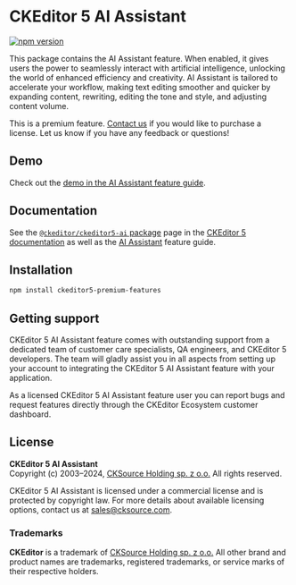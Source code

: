 # CKEditor&nbsp;5 AI&nbsp;Assistant

[![npm version](https://badge.fury.io/js/%40ckeditor%2Fckeditor5-ai.svg)](https://www.npmjs.com/package/@ckeditor/ckeditor5-ai)

This package contains the AI Assistant feature. When enabled, it gives users the power to seamlessly interact with artificial intelligence, unlocking the world of enhanced efficiency and creativity. AI Assistant is tailored to accelerate your workflow, making text editing smoother and quicker by expanding content, rewriting, editing the tone and style, and adjusting content volume.

This is a premium feature. [Contact us](https://ckeditor.com/contact/?sales=true#contact-form) if you would like to purchase a license. Let us know if you have any feedback or questions!

## Demo

Check out the [demo in the AI Assistant feature guide](https://ckeditor.com/docs/ckeditor5/latest/features/ai-assistant.html#demo).

## Documentation

See the [`@ckeditor/ckeditor5-ai` package](https://ckeditor.com/docs/ckeditor5/latest/api/ai.html) page in the [CKEditor&nbsp;5 documentation](https://ckeditor.com/docs/ckeditor5/latest/) as well as the [AI Assistant](https://ckeditor.com/docs/ckeditor5/latest/features/ai-assistant.html) feature guide.

## Installation

```bash
npm install ckeditor5-premium-features
```

## Getting support

CKEditor&nbsp;5 AI&nbsp;Assistant feature comes with outstanding support from a dedicated team of customer care specialists, QA engineers, and CKEditor&nbsp;5 developers. The team will gladly assist you in all aspects from setting up your account to integrating the CKEditor&nbsp;5 AI&nbsp;Assistant feature with your application.

As a licensed CKEditor&nbsp;5 AI&nbsp;Assistant feature user you can report bugs and request features directly through the CKEditor Ecosystem customer dashboard.

## License

**CKEditor&nbsp;5 AI&nbsp;Assistant**<br>
Copyright (c) 2003–2024, [CKSource Holding sp. z o.o.](https://cksource.com) All rights reserved.

CKEditor&nbsp;5 AI&nbsp;Assistant is licensed under a commercial license and is protected by copyright law. For more details about available licensing options, contact us at sales@cksource.com.

### Trademarks

**CKEditor** is a trademark of [CKSource Holding sp. z o.o.](https://cksource.com) All other brand and product names are trademarks, registered trademarks, or service marks of their respective holders.
